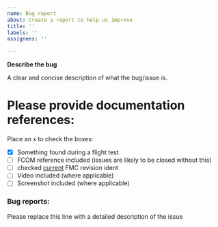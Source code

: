 ```yaml
---
name: Bug report
about: Create a report to help us improve
title: ''
labels: ''
assignees: ''

---
```

**Describe the bug**

A clear and concise description of what the bug/issue is.

# Please provide documentation references:

Place an x to check the boxes:
- [x] Something found during a flight test
- [ ] FCOM reference included (issues are likely to be closed without this)
- [ ] checked [current](https://github.com/mSparks43/747-400/blob/master/plugins/xtlua/scripts/B747.68.xt.fms/activepages/version.lua) FMC revision ident 
- [ ] Video included (where applicable)
- [ ] Screenshot included (where applicable)

### Bug reports:

Please replace this line with a detailed description of the issue
